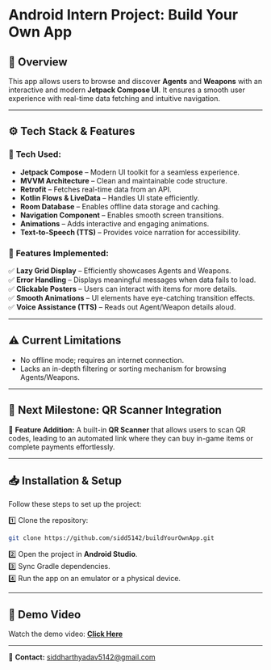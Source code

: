 # **Android Intern Project: Build Your Own App**  

## 📌 **Overview**  
This app allows users to browse and discover **Agents** and **Weapons** with an interactive and modern **Jetpack Compose UI**. It ensures a smooth user experience with real-time data fetching and intuitive navigation.  

---

## ⚙ **Tech Stack & Features**  

### 🔹 **Tech Used:**  
- **Jetpack Compose** – Modern UI toolkit for a seamless experience.  
- **MVVM Architecture** – Clean and maintainable code structure.  
- **Retrofit** – Fetches real-time data from an API.  
- **Kotlin Flows & LiveData** – Handles UI state efficiently.
- **Room Database** – Enables offline data storage and caching. 
- **Navigation Component** – Enables smooth screen transitions.
- **Animations** – Adds interactive and engaging animations.
- **Text-to-Speech (TTS)** – Provides voice narration for accessibility.

### 🌟 **Features Implemented:**  
✅ **Lazy Grid Display** – Efficiently showcases Agents and Weapons.  
✅ **Error Handling** – Displays meaningful messages when data fails to load.  
✅ **Clickable Posters** – Users can interact with items for more details.  
✅ **Smooth Animations** – UI elements have eye-catching transition effects.
✅ **Voice Assistance (TTS)** – Reads out Agent/Weapon details aloud.

---


## ⚠ **Current Limitations**  
- No offline mode; requires an internet connection.  
- Lacks an in-depth filtering or sorting mechanism for browsing Agents/Weapons.  

---

## 🚀 **Next Milestone: QR Scanner Integration**  
🔹 **Feature Addition:** A built-in **QR Scanner** that allows users to scan QR codes, leading to an automated link where they can buy in-game items or complete payments effortlessly.  

---

## 📥 **Installation & Setup**  
Follow these steps to set up the project:  

1️⃣ Clone the repository:  
   ```sh
   git clone https://github.com/sidd5142/buildYourOwnApp.git
   ```  
2️⃣ Open the project in **Android Studio**.  
3️⃣ Sync Gradle dependencies.  
4️⃣ Run the app on an emulator or a physical device.  

---

## 🎥 **Demo Video**  
Watch the demo video: **[Click Here]([https://shorturl.at/GBVj4](https://drive.google.com/file/d/1rAsQ7JkaGqmKwLNNfN7FdOYMvJgWRICR/view?usp=sharing))**  

---

📩 **Contact:** siddharthyadav5142@gmail.com  

